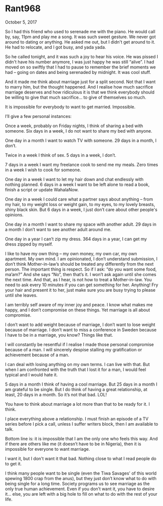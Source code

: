 # Rant968


October 5, 2017

So I had this friend who used to serenade me with the piano. He would call by, say, 11pm and play me a song. It was such sweet gesture.
We never got around to dating or anything. He asked me out, but I didn't get around to it. He had to relocate, and I got busy, and yada yada.

So he called tonight, and it was such a joy to hear his voice. He was pissed I didn't have his number anymore, I was just happy he was still “alive”. I had moved on so swiftly that I had to pause to remember the brief moments we had – going on dates and being serenaded by midnight. It was cool stuff.

And it made me think about marriage just for a split second. Not that I want to marry him, but the thought happened. And I realise how much sacrifice marriage deserves and how ridiculous it is that we think everybody should be willing to give that much sacrifice... to give of themselves so much.

It is impossible for everybody to want to get married. Impossible.

I’ll give a few personal instances:

Once a week, probably on Friday nights, I think of sharing a bed with someone. Six days in a week, I do not want to share my bed with anyone.

One day in a month I want to watch TV with someone. 29 days in a month, I don’t.

Twice in a week I think of sex. 5 days in a week, I don’t.

7 days in a week I want my freelance cook to send me my meals. Zero times in a week I wish to cook for someone.

One day in a week I want to let my hair down and chat endlessly with nothing planned. 6 days in a week I want to be left alone to read a book, finish a script or update WahalaNow.

One day in a week I could care what a partner says about anything – from my hair, to my weight loss or weight gain, to my eyes, to my lovely breasts, shiny black skin. But 6 days in a week, I just don’t care about other people's opinions.

One day in a month I want to share my space with another adult. 29 days in a month I don’t want to see another adult around me.

One day in a year I can’t zip my dress. 364 days in a year, I can get my dress zipped by myself.

I like to have my own thing – my own money, my own car, my own apartment. My own mind. 
I am opinionated, I don’t understand submission, I don’t think Mother-in-law’s should be treated any differently from the next person. The important thing is respect. So if I ask: “do you want some food, ma’am?” And she says “No”, then that’s it. I won’t ask again until she comes the next time. And that, as I hear, is not how to treat a Mother-in-law. You need to ask every 10 minutes if you can get something for her. Anything! Fry your hair and present it to her, just make sure you are busy trying to please until she leaves.

I am terribly self aware of my inner joy and peace. I know what makes me happy, and I don’t compromise on these things. Yet marriage is all about compromise. 

I don’t want to add weight because of marriage, I don’t want to lose weight because of marriage. I don’t want to miss a conference in Sweden because I have to be in a marriage, you know? Things like that.

I will constantly be resentful if I realise I made those personal compromise because of a man. I will sincerely despise stalling my gratification or achievement because of a man.

I can deal with losing anything on my own terms. I can live with that. But when I am confronted with the truth that I lost it for a man, I would feel typical and I would hate it.

5 days in a month I think of having a cool marriage. But 25 days in a month I am grateful to be single. But I do think of having a great relationship, at least, 20 days in a month. So it’s not that bad.  LOL!

You have to think about marriage a lot more than that to be ready for it. I think.

I place everything above a relationship. I must finish an episode of a TV series before I pick a call, unless I suffer writers block, then I am available to talk.

Bottom line is: it is impossible that I am the only one who feels this way. And if there are others like me (it doesn’t have to be in Nigeria), then it is impossible for everyone to want marriage. 

I want it, but I don't want it that bad. Nothing close to what I read people do to get it.

I think many people want to be single (even the Tiwa Savages' of this world spewing 1800 crap from the anus), but they just don’t know what to do with being single for a long time. Society programs us to see marriage as the only true human achievement. Even if you don’t want it, you have to desire it… else, you are left with a big hole to fill on what to do with the rest of your life.